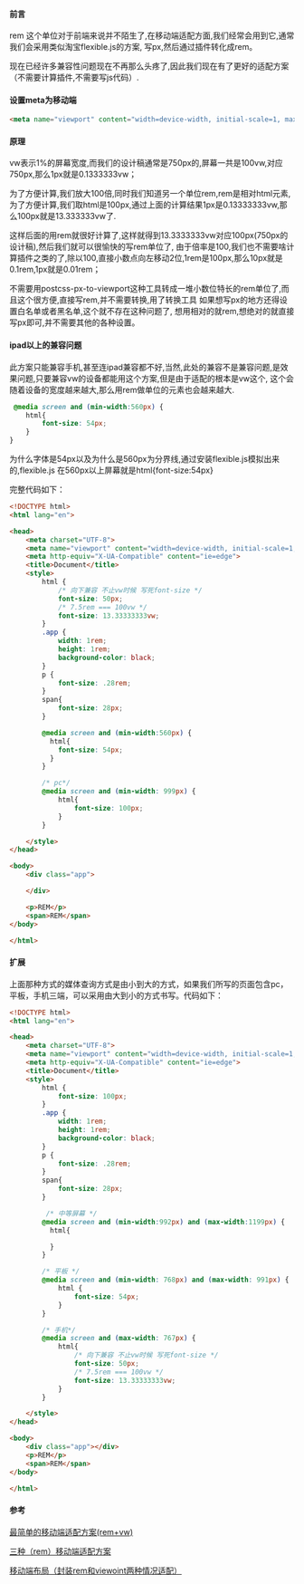 #### 前言

rem 这个单位对于前端来说并不陌生了,在移动端适配方面,我们经常会用到它,通常我们会采用类似淘宝flexible.js的方案, 写px,然后通过插件转化成rem。

现在已经许多兼容性问题现在不再那么头疼了,因此我们现在有了更好的适配方案（不需要计算插件,不需要写js代码）.

#### 设置meta为移动端

```html
<meta name="viewport" content="width=device-width, initial-scale=1, maximum-scale=1, user-scalable=no">
```

#### 原理

vw表示1%的屏幕宽度,而我们的设计稿通常是750px的,屏幕一共是100vw,对应750px,那么1px就是0.1333333vw；

为了方便计算,我们放大100倍,同时我们知道另一个单位rem,rem是相对html元素,为了方便计算,我们取html是100px,通过上面的计算结果1px是0.13333333vw,那么100px就是13.333333vw了.

这样后面的用rem就很好计算了,这样就得到13.3333333vw对应100px(750px的 设计稿),然后我们就可以很愉快的写rem单位了, 由于倍率是100,我们也不需要啥计算插件之类的了,除以100,直接小数点向左移动2位,1rem是100px,那么10px就是0.1rem,1px就是0.01rem；

不需要用postcss-px-to-viewport这种工具转成一堆小数位特长的rem单位了,而且这个很方便,直接写rem,并不需要转换,用了转换工具 如果想写px的地方还得设置白名单或者黑名单,这个就不存在这种问题了, 想用相对的就rem,想绝对的就直接写px即可,并不需要其他的各种设置。

#### ipad以上的兼容问题

此方案只能兼容手机,甚至连ipad兼容都不好,当然,此处的兼容不是兼容问题,是效果问题,只要兼容vw的设备都能用这个方案,但是由于适配的根本是vw这个, 这个会随着设备的宽度越来越大,那么用rem做单位的元素也会越来越大.

```css
 @media screen and (min-width:560px) {
    html{
        font-size: 54px;
    }
}
```

为什么字体是54px以及为什么是560px为分界线,通过安装flexible.js模拟出来的,flexible.js 在560px以上屏幕就是html{font-size:54px}

完整代码如下：

```html
<!DOCTYPE html>
<html lang="en">

<head>
    <meta charset="UTF-8">
    <meta name="viewport" content="width=device-width, initial-scale=1, maximum-scale=1, user-scalable=no">
    <meta http-equiv="X-UA-Compatible" content="ie=edge">
    <title>Document</title>
    <style>
        html {
            /* 向下兼容 不止vw时候 写死font-size */
            font-size: 50px; 
            /* 7.5rem === 100vw */
            font-size: 13.33333333vw;
        }
        .app {
            width: 1rem;
            height: 1rem;
            background-color: black;
        }
        p {
            font-size: .28rem;
        }
        span{
            font-size: 28px;
        }

        @media screen and (min-width:560px) {
          html{
            font-size: 54px;
          }
        }

        /* pc*/
        @media screen and (min-width: 999px) {
            html{
                font-size: 100px;
            }
        }

    </style>
</head>

<body>
    <div class="app">

    </div>

    <p>REM</p>
    <span>REM</span>
</body>

</html>

```

#### 扩展

上面那种方式的媒体查询方式是由小到大的方式，如果我们所写的页面包含pc，平板，手机三端，可以采用由大到小的方式书写。代码如下：

```html
<!DOCTYPE html>
<html lang="en">

<head>
    <meta charset="UTF-8">
    <meta name="viewport" content="width=device-width, initial-scale=1, maximum-scale=1, user-scalable=no">
    <meta http-equiv="X-UA-Compatible" content="ie=edge">
    <title>Document</title>
    <style>
        html {
            font-size: 100px;
        }
        .app {
            width: 1rem;
            height: 1rem;
            background-color: black;
        }
        p {
            font-size: .28rem;
        }
        span{
            font-size: 28px;
        }

         /* 中等屏幕 */
        @media screen and (min-width:992px) and (max-width:1199px) {
          html{

          }
        }

        /* 平板 */
        @media screen and (min-width: 768px) and (max-width: 991px) {
            html {
                font-size: 54px;
            }
        }

        /* 手机*/
        @media screen and (max-width: 767px) {
            html{
                /* 向下兼容 不止vw时候 写死font-size */
                font-size: 50px; 
                /* 7.5rem === 100vw */
                font-size: 13.33333333vw;
            }
        }

    </style>
</head>

<body>
    <div class="app"></div>
    <p>REM</p>
    <span>REM</span>
</body>

</html>
```

#### 参考

[最简单的移动端适配方案(rem+vw)](https://www.jianshu.com/p/5d7779473413)

[三种（rem）移动端适配方案](https://www.jianshu.com/p/268c239002b8)

[移动端布局（封装rem和viewoint两种情况适配）](https://www.jianshu.com/p/9b97e0eb24cd)
